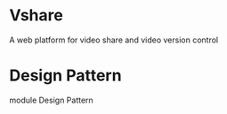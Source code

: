 # Vshare

A web platform for video share and video version control

# Design Pattern

module Design Pattern
